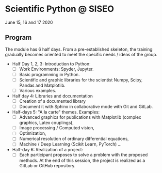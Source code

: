 # Scientific Python @ SISEO
June 15, 16 and 17 2020

## Program
The module has 6 half days. From a pre-established skeleton, the training gradually becomes oriented to meet the specific needs / ideas of the group.

- Half Day 1, 2, 3: Introduction to Python:
    - [ ] Work Environments: Spyder, Jupyter.
    - [ ] Basic programming in Python.
    - [ ] Scientific and graphic libraries for the scientist Numpy, Scipy, Pandas and Matplotlib.
    - [ ] Various examples.
- Half day 4: Libraries and documentation
    - [ ] Creation of a documented library
    - [ ] Document it with Sphinx in collaborative mode with Git and GitLab.
- Half-days 5:  "A la carte" themes. Examples:
    - [ ] Advanced graphics for publications with Matplotlib (complex graphics, Latex couplings),
    - [ ] Image processing / Computed vision,
    - [ ] Optimization,
    - [ ] Numerical resolution of ordinary differential equations,
    - [ ] Machine / Deep Learning (Scikit Learn, PyTorch) …
- Half-day 6: Realization of a project:
    - [ ] Each participant proposes to solve a problem with the proposed methods. At the end of this session, the project is realized as a GitLab or GitHub repository.
